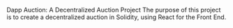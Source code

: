 Dapp Auction: A Decentralized Auction Project 
The purpose of this project is to create a decentralized auction in Solidity, using React for the Front End. 
